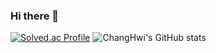 ### Hi there 👋

[![Solved.ac Profile](http://mazassumnida.wtf/api/v2/generate_badge?boj=jch3537)](https://solved.ac/jch3537/)
![ChangHwi's GitHub stats](https://github-readme-stats.vercel.app/api?username=JungChnagHwi&show_icons=true&theme=dark)

<!--
**JungChnagHwi/JungChnagHwi** is a ✨ _special_ ✨ repository because its `README.md` (this file) appears on your GitHub profile.

Here are some ideas to get you started:

- 🔭 I’m currently working on ...
- 🌱 I’m currently learning ...
- 👯 I’m looking to collaborate on ...
- 🤔 I’m looking for help with ...
- 💬 Ask me about ...
- 📫 How to reach me: ...
- 😄 Pronouns: ...
- ⚡ Fun fact: ...
-->
